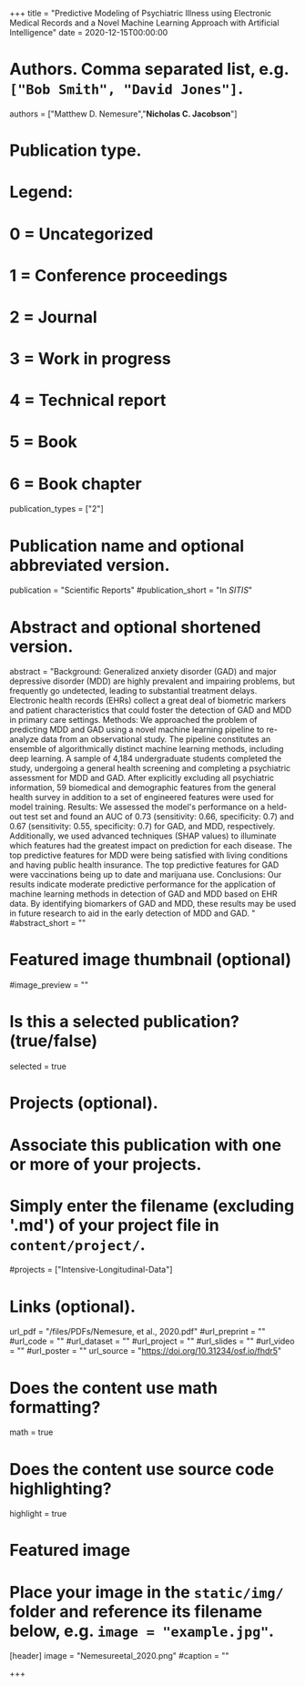 +++
title = "Predictive Modeling of Psychiatric Illness using Electronic Medical Records and a Novel Machine Learning Approach with Artificial Intelligence"
date = 2020-12-15T00:00:00

# Authors. Comma separated list, e.g. `["Bob Smith", "David Jones"]`.
authors = ["Matthew D. Nemesure","**Nicholas C. Jacobson**"]

# Publication type.
# Legend:
# 0 = Uncategorized
# 1 = Conference proceedings
# 2 = Journal
# 3 = Work in progress
# 4 = Technical report
# 5 = Book
# 6 = Book chapter
publication_types = ["2"]

# Publication name and optional abbreviated version.
publication = "Scientific Reports"
#publication_short = "In *SITIS*"

# Abstract and optional shortened version.
abstract = "Background: Generalized anxiety disorder (GAD) and major depressive disorder (MDD) are highly prevalent and impairing problems, but frequently go undetected, leading to substantial treatment delays. Electronic health records (EHRs) collect a great deal of biometric markers and patient characteristics that could foster the detection of GAD and MDD in primary care settings. Methods: We approached the problem of predicting MDD and GAD using a novel machine learning pipeline to re-analyze data from an observational study. The pipeline constitutes an ensemble of algorithmically distinct machine learning methods, including deep learning. A sample of 4,184 undergraduate students completed the study, undergoing a general health screening and completing a psychiatric assessment for MDD and GAD. After explicitly excluding all psychiatric information, 59 biomedical and demographic features from the general health survey in addition to a set of engineered features were used for model training.  Results: We assessed the model's performance on a held-out test set and found an AUC of 0.73 (sensitivity: 0.66, specificity: 0.7) and 0.67 (sensitivity: 0.55, specificity: 0.7) for GAD, and MDD, respectively. Additionally, we used advanced techniques (SHAP values) to illuminate which features had the greatest impact on prediction for each disease. The top predictive features for MDD were being satisfied with living conditions and having public health insurance.  The top predictive features for GAD were vaccinations being up to date and marijuana use.  Conclusions: Our results indicate moderate predictive performance for the application of machine learning methods in detection of GAD and MDD based on EHR data. By identifying biomarkers of GAD and MDD, these results may be used in future research to aid in the early detection of MDD and GAD. "
#abstract_short = ""

# Featured image thumbnail (optional)
#image_preview = ""

# Is this a selected publication? (true/false)
selected = true

# Projects (optional).
#   Associate this publication with one or more of your projects.
#   Simply enter the filename (excluding '.md') of your project file in `content/project/`.
#projects = ["Intensive-Longitudinal-Data"]

# Links (optional).
url_pdf = "/files/PDFs/Nemesure, et al., 2020.pdf"
#url_preprint = ""
#url_code = ""
#url_dataset = ""
#url_project = ""
#url_slides = ""
#url_video = ""
#url_poster = ""
url_source = "https://doi.org/10.31234/osf.io/fhdr5"

# Does the content use math formatting?
math = true

# Does the content use source code highlighting?
highlight = true

# Featured image
# Place your image in the `static/img/` folder and reference its filename below, e.g. `image = "example.jpg"`.
[header]
image = "Nemesureetal_2020.png"
#caption = ""

+++

